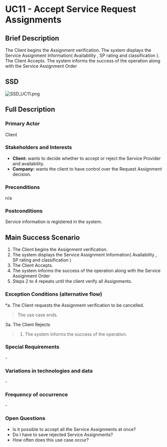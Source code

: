 # UC11 - Accept Service Request Assignments

## Brief Description

The Client begins the Assignment verification. The system displays the Service Assignment Information( Availability , SP rating and classification ). The Client Accepts. The system informs the success of the operation along with the Service Assignment Order

## SSD
![SSD_UC11.png](SSD_UC11.png)


## Full Description

### Primary Actor

Client

### Stakeholders and Interests
* **Client:** wants to decide whether to accept or reject the Service Provider and availability.
* **Company:** wants the client to have control over the Request Assignment decision.

### Preconditions
n/a

### Postconditions
Service information is registered in the system.

## Main Success Scenario

1. The Client begins the Assignment verification.
2. The system displays the Service Assignment Information( Availability , SP rating and classification )
3. The Client Accepts.
4. The system informs the success of the operation along with the Service Assignment Order
5. Steps 2 to 4 repeats until the client verify all Assignments.

### Exception Conditions (alternative flow)

*a. The Client requests the Assignment verification to be cancelled.

> The use case ends.

3a. The Client Rejects
> 1. The system informs the success of the operation.

### Special Requirements
\-

### Variations in technologies and data
\-

### Frequency of occurrence
\-

### Open Questions

* Is it possible to accept all the Service Assignments at once?
* Do I have to save rejected Service Assignments?
* How often does this use case occur?
